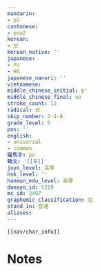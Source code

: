 ```yaml
---
mandarin:
- pǔ
cantonese:
- pou2
korean:
- 보
korean_native: ''
japanese:
- FU
- HO
japanese_nanori: ''
vietnamese:
middle_chinese_initial: pʰ
middle_chinese_final: uo
stroke_count: 12
radical: 日
skip_number: 2-4-8
grade_level: 5
pos: ''
english:
- universal
- common
羅馬字: po
韓文: '[[포]]'
joyo_level: 高等
hsk_level: ''
hanmun_edu_level: 高等
danayo_id: 5219
mc_id: 2497
graphemic_classification: 竝
stand_in: 普通
aliases:
---
```

```meta-bind-embed
[[nav/char_info]]
```

# Notes
